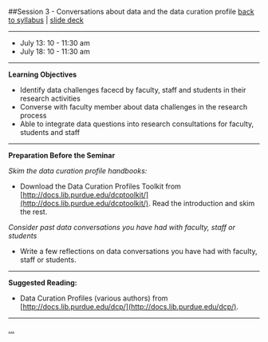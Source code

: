 ##Session 3 - Conversations about data and the data curation profile 
[back to syllabus](syllabus.md)  |  [slide deck](slides/slides03.html)

---

* July 13: 10 - 11:30 am 
* July 18: 10 - 11:30 am

---

**Learning Objectives**  

- Identify data challenges facecd by faculty, staff and students in their research activities
- Converse with faculty member about data challenges in the research process
- Able to integrate data questions into research consultations for faculty, students and staff

---

**Preparation Before the Seminar**  

_Skim the data curation profile handbooks:_

*  Download the Data Curation Profiles Toolkit from [http://docs.lib.purdue.edu/dcptoolkit/](http://docs.lib.purdue.edu/dcptoolkit/). Read the introduction and skim the rest.

_Consider past data conversations you have had with faculty, staff or students_

* Write a few reflections on data conversations you have had with faculty, staff or students.

---

**Suggested Reading:**  

-   Data Curation Profiles (various authors) from [http://docs.lib.purdue.edu/dcp/](http://docs.lib.purdue.edu/dcp/).

---

[...](lessons/lesson03.md)
